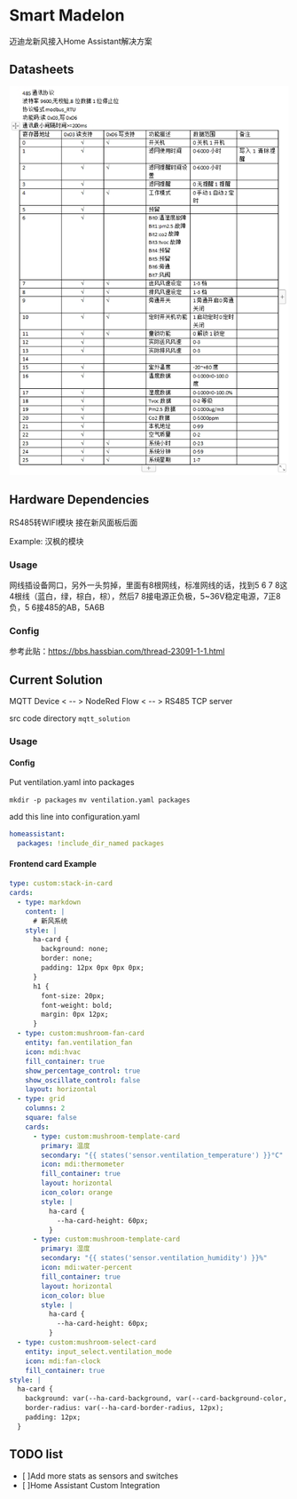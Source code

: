 # Smart Madelon

迈迪龙新风接入Home Assistant解决方案

## Datasheets
![Datasheets](assets/datasheets.jpg)

## Hardware Dependencies
RS485转WIFI模块 接在新风面板后面

Example:
汉枫的模块

### Usage
网线插设备网口，另外一头剪掉，里面有8根网线，标准网线的话，找到5 6 7 8这4根线（蓝白，绿，棕白，棕），然后7 8接电源正负极，5~36V稳定电源，7正8负，5 6接485的AB，5A6B

### Config
参考此贴：https://bbs.hassbian.com/thread-23091-1-1.html

## Current Solution

MQTT Device < -- > NodeRed Flow < -- > RS485 TCP server 

src code directory `mqtt_solution`

### Usage
#### Config
Put ventilation.yaml into packages

`mkdir -p packages`
`mv ventilation.yaml packages`

add this line into configuration.yaml
```yaml
homeassistant:
  packages: !include_dir_named packages
```

#### Frontend card Example

```yaml
type: custom:stack-in-card
cards:
  - type: markdown
    content: |
      # 新风系统
    style: |
      ha-card {
        background: none;
        border: none;
        padding: 12px 0px 0px 0px;
      }
      h1 {
        font-size: 20px;
        font-weight: bold;
        margin: 0px 12px;
      }
  - type: custom:mushroom-fan-card
    entity: fan.ventilation_fan
    icon: mdi:hvac
    fill_container: true
    show_percentage_control: true
    show_oscillate_control: false
    layout: horizontal
  - type: grid
    columns: 2
    square: false
    cards:
      - type: custom:mushroom-template-card
        primary: 温度
        secondary: "{{ states('sensor.ventilation_temperature') }}°C"
        icon: mdi:thermometer
        fill_container: true
        layout: horizontal
        icon_color: orange
        style: |
          ha-card {
            --ha-card-height: 60px;
          }
      - type: custom:mushroom-template-card
        primary: 湿度
        secondary: "{{ states('sensor.ventilation_humidity') }}%"
        icon: mdi:water-percent
        fill_container: true
        layout: horizontal
        icon_color: blue
        style: |
          ha-card {
            --ha-card-height: 60px;
          }
  - type: custom:mushroom-select-card
    entity: input_select.ventilation_mode
    icon: mdi:fan-clock
    fill_container: true
style: |
  ha-card {
    background: var(--ha-card-background, var(--card-background-color, white));
    border-radius: var(--ha-card-border-radius, 12px);
    padding: 12px;
  }
```

## TODO list

- [ ]Add more stats as sensors and switches
- [ ]Home Assistant Custom Integration

